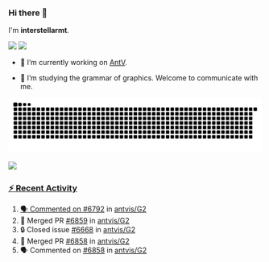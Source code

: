 ### Hi there 👋

I'm **interstellarmt**.

[![](https://img.shields.io/endpoint?url=https://awards.antv.vision/interstellarmt-g2-contributor.json)](https://github.com/antvis/g2)
[![](https://img.shields.io/endpoint?url=https://awards.antv.vision/interstellarmt-gpt-vis-contributor.json)](https://github.com/antvis/gpt-vis)

- 🔭 I’m currently working on [AntV](https://github.com/antvis).

- 📖 I’m studying the grammar of graphics. Welcome to communicate with me.

![](https://raw.githubusercontent.com/interstellarmt/interstellarmt/refs/heads/output/github-contribution-grid-snake.svg)
<div>
  <a href="https://github.com/interstellarmt">
  <img height="180em" src="https://github-readme-stats-eight-theta.vercel.app/api?username=interstellarmt&show_icons=true&include_all_commits=true&count_private=true&theme=tokyonight"/>
</div>
    
### :zap: Recent Activity

<!--START_SECTION:activity-->
1. 🗣 Commented on [#6792](https://github.com/antvis/G2/issues/6792#issuecomment-2871879780) in [antvis/G2](https://github.com/antvis/G2)
2. 🎉 Merged PR [#6859](https://github.com/antvis/G2/pull/6859) in [antvis/G2](https://github.com/antvis/G2)
3. 🔒 Closed issue [#6668](https://github.com/antvis/G2/issues/6668) in [antvis/G2](https://github.com/antvis/G2)
4. 🎉 Merged PR [#6858](https://github.com/antvis/G2/pull/6858) in [antvis/G2](https://github.com/antvis/G2)
5. 🗣 Commented on [#6858](https://github.com/antvis/G2/pull/6858#issuecomment-2870530461) in [antvis/G2](https://github.com/antvis/G2)
<!--END_SECTION:activity-->

